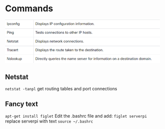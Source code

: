 # Commands

![alt text](image-1.png)

## Netstat 

`netstat -tanpl` get routing tables and port connections

## Fancy text

`apt-get install figlet`
Edit the .bashrc file and add: `figlet serverpi` replace serverpi with text
`source ~/.bashrc`